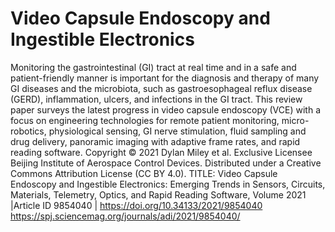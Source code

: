 # Video Capsule Endoscopy and Ingestible Electronics
Monitoring the gastrointestinal (GI) tract at real time and in a safe and patient-friendly manner is important for the diagnosis and therapy of many GI diseases and the microbiota, such as gastroesophageal reflux disease (GERD), inflammation, ulcers, and infections in the GI tract. This review paper surveys the latest progress in video capsule endoscopy (VCE) with a focus on engineering technologies for remote patient monitoring, micro-robotics, physiological sensing, GI nerve stimulation, fluid sampling and drug delivery, panoramic imaging with adaptive frame rates, and rapid reading software. 
Copyright © 2021 Dylan Miley et al. Exclusive Licensee Beijing Institute of Aerospace Control Devices. 
Distributed under a Creative Commons Attribution License (CC BY 4.0).
TITLE: Video Capsule Endoscopy and Ingestible Electronics: Emerging Trends in Sensors, Circuits, Materials, Telemetry, Optics, and Rapid Reading Software, Volume 2021 |Article ID 9854040 | https://doi.org/10.34133/2021/9854040
https://spj.sciencemag.org/journals/adi/2021/9854040/
